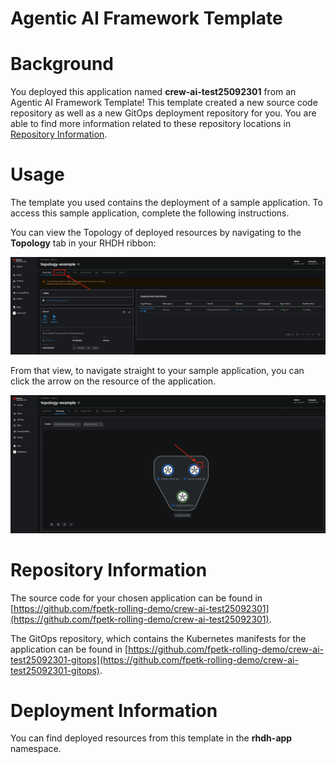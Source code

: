# Agentic AI Framework Template

# Background

You deployed this application named **crew-ai-test25092301** from an Agentic AI Framework Template! This template created a new source code repository as well as a new GitOps deployment repository for you. You are able to find more information related to these repository locations in [Repository Information](#repository-information).

# Usage

The template you used contains the deployment of a sample application. To access this sample application, complete the following instructions.

You can view the Topology of deployed resources by navigating to the **Topology** tab in your RHDH ribbon:

![Topology Ribbon](./images/topology-ribbon.png)

From that view, to navigate straight to your sample application, you can click the arrow on the resource of the application.

![Topology View Application Link](./images/topology-app-link.png)

# Repository Information

The source code for your chosen application can be found in [https://github.com/fpetk-rolling-demo/crew-ai-test25092301](https://github.com/fpetk-rolling-demo/crew-ai-test25092301).

The GitOps repository, which contains the Kubernetes manifests for the application can be found in
[https://github.com/fpetk-rolling-demo/crew-ai-test25092301-gitops](https://github.com/fpetk-rolling-demo/crew-ai-test25092301-gitops).

# Deployment Information

You can find deployed resources from this template in the **rhdh-app** namespace.
